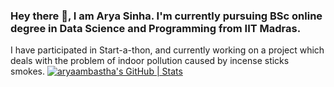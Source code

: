 ### Hey there 👋, I am Arya Sinha. I'm currently pursuing BSc online degree in Data Science and Programming from IIT Madras.
I have participated in Start-a-thon, and currently working on a project which deals with the problem of indoor pollution caused by incense sticks smokes.
[![aryaambastha's GitHub | Stats](https://stats.quine.sh/aryaambastha/github?theme=dark)](https://quine.sh?utm_source=widgets&utm_campaign=aryaambastha)
<!--
**aryaambastha/aryaambastha** is a ✨ _special_ ✨ repository because its `README.md` (this file) appears on your GitHub profile.

Here are some ideas to get you started:

- 🔭 I’m currently working on ...
- 🌱 I’m currently learning ...
- 👯 I’m looking to collaborate on ...
- 🤔 I’m looking for help with ...
- 💬 Ask me about ...
- 📫 How to reach me: ...
- 😄 Pronouns: ...
- ⚡ Fun fact: ...
-->

